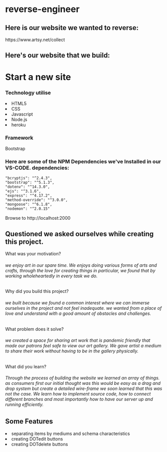 # reverse-engineer

<h2> Here is our website we wanted to reverse:</h2>
https://www.artsy.net/collect 

<h2>Here's our website that we build:</h2>

<h1>Start a new site</h1>


<h3> Technology utilise </h3>
<li>  HTML5</li>
<li> CSS </l1>
<li> Javascript </l1>
<li>  Node.js </li>
<li> heroku </l1>


<h3> Framework </h3>
Bootstrap 

<h3> Here are some of the NPM Dependencies we've Installed in our VS-CODE. 
dependencies: </h3> 

    "bcryptjs": "^2.4.3",
    "bootstrap": "^5.1.3",
    "dotenv": "^14.3.0",
    "ejs": "^3.1.6",
    "express": "^4.17.2",
    "method-override": "^3.0.0",
    "mongoose": "^6.1.8",
    "nodemon": "^2.0.15"

Browse to http://localhost:2000

<!-- // some questions that needs to be answered// -->
<h2> Questioned we asked ourselves while creating this project. </h2>

What was your motivation?
<h6> we enjoy art in our spare time. We enjoys doing various forms of arts and crafts, through the love for creating things in particular, we found that by working wholeheartedly in every task we do. </h6>

Why did you build this project?
<h6> we built because we found a common interest where we can immerse ourselves in the project and not feel inadequate. we wanted from a place of love and understand with a good amount of obstacles and challenges.</h6> 

What problem does it solve?
<h6> we created a space for sharing art work that is pandemic friendly that made our patrons feel safe to view our art gallery. We gave artist a medium to share their work without having to be in the gallery physically.</h6>  

What did you learn?
<h6> Through the process of building the website we learned an array of things. as consumers first our initial thought was this would be easy as a drag and drop system
but create a detailed wire-frame we soon learned that this was not the case. We learn how to implement source code, how to connect different branches and most importantly how to have our server up and running efficiently. </h6>

<h2>Some Features</h2>

<li>  separating items by mediums and schema characteristics </li>
<li> creating DOTedit buttons </l1>
<li> creating DOTdelete buttons </l1>

